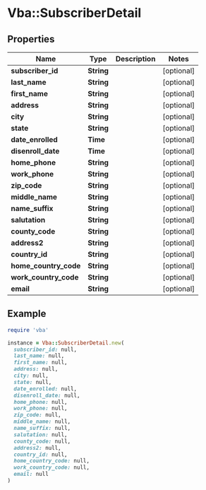 # Vba::SubscriberDetail

## Properties

| Name | Type | Description | Notes |
| ---- | ---- | ----------- | ----- |
| **subscriber_id** | **String** |  | [optional] |
| **last_name** | **String** |  | [optional] |
| **first_name** | **String** |  | [optional] |
| **address** | **String** |  | [optional] |
| **city** | **String** |  | [optional] |
| **state** | **String** |  | [optional] |
| **date_enrolled** | **Time** |  | [optional] |
| **disenroll_date** | **Time** |  | [optional] |
| **home_phone** | **String** |  | [optional] |
| **work_phone** | **String** |  | [optional] |
| **zip_code** | **String** |  | [optional] |
| **middle_name** | **String** |  | [optional] |
| **name_suffix** | **String** |  | [optional] |
| **salutation** | **String** |  | [optional] |
| **county_code** | **String** |  | [optional] |
| **address2** | **String** |  | [optional] |
| **country_id** | **String** |  | [optional] |
| **home_country_code** | **String** |  | [optional] |
| **work_country_code** | **String** |  | [optional] |
| **email** | **String** |  | [optional] |

## Example

```ruby
require 'vba'

instance = Vba::SubscriberDetail.new(
  subscriber_id: null,
  last_name: null,
  first_name: null,
  address: null,
  city: null,
  state: null,
  date_enrolled: null,
  disenroll_date: null,
  home_phone: null,
  work_phone: null,
  zip_code: null,
  middle_name: null,
  name_suffix: null,
  salutation: null,
  county_code: null,
  address2: null,
  country_id: null,
  home_country_code: null,
  work_country_code: null,
  email: null
)
```

